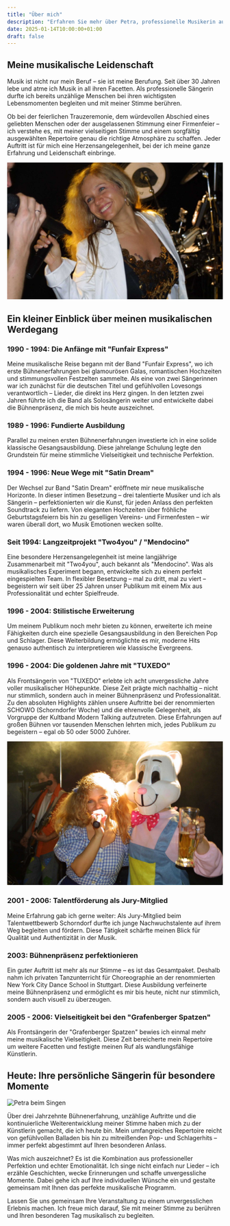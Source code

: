 ```yaml
---
title: "Über mich"
description: "Erfahren Sie mehr über Petra, professionelle Musikerin aus Bempflingen mit über 30 Jahren Bühnenerfahrung. Von gefühlvollen Balladen bis hin zu mitreißenden Pop- und Schlagerhits."
date: 2025-01-14T10:00:00+01:00
draft: false
---
```


## Meine musikalische Leidenschaft

Musik ist nicht nur mein Beruf – sie ist meine Berufung. Seit über 30 Jahren lebe und atme ich Musik in all ihren Facetten. Als professionelle Sängerin durfte ich bereits unzählige Menschen bei ihren wichtigsten Lebensmomenten begleiten und mit meiner Stimme berühren.

Ob bei der feierlichen Trauzeremonie, dem würdevollen Abschied eines geliebten Menschen oder der ausgelassenen Stimmung einer Firmenfeier – ich verstehe es, mit meiner vielseitigen Stimme und einem sorgfältig ausgewählten Repertoire genau die richtige Atmosphäre zu schaffen. Jeder Auftritt ist für mich eine Herzensangelegenheit, bei der ich meine ganze Erfahrung und Leidenschaft einbringe.

![Petra bei einem Auftritt mit Band](/images/petra-band-performance.jpg)

## Ein kleiner Einblick über meinen musikalischen Werdegang

### 1990 - 1994: Die Anfänge mit "Funfair Express"
Meine musikalische Reise begann mit der Band "Funfair Express", wo ich erste Bühnenerfahrungen bei glamourösen Galas, romantischen Hochzeiten und stimmungsvollen Festzelten sammelte. Als eine von zwei Sängerinnen war ich zunächst für die deutschen Titel und gefühlvollen Lovesongs verantwortlich – Lieder, die direkt ins Herz gingen. In den letzten zwei Jahren führte ich die Band als Solosängerin weiter und entwickelte dabei die Bühnenpräsenz, die mich bis heute auszeichnet.

### 1989 - 1996: Fundierte Ausbildung
Parallel zu meinen ersten Bühnenerfahrungen investierte ich in eine solide klassische Gesangsausbildung. Diese jahrelange Schulung legte den Grundstein für meine stimmliche Vielseitigkeit und technische Perfektion.

### 1994 - 1996: Neue Wege mit "Satin Dream"
Der Wechsel zur Band "Satin Dream" eröffnete mir neue musikalische Horizonte. In dieser intimen Besetzung – drei talentierte Musiker und ich als Sängerin – perfektionierten wir die Kunst, für jeden Anlass den perfekten Soundtrack zu liefern. Von eleganten Hochzeiten über fröhliche Geburtstagsfeiern bis hin zu geselligen Vereins- und Firmenfesten – wir waren überall dort, wo Musik Emotionen wecken sollte.

### Seit 1994: Langzeitprojekt "Two4you" / "Mendocino"
Eine besondere Herzensangelegenheit ist meine langjährige Zusammenarbeit mit "Two4you", auch bekannt als "Mendocino". Was als musikalisches Experiment begann, entwickelte sich zu einem perfekt eingespielten Team. In flexibler Besetzung – mal zu dritt, mal zu viert – begeistern wir seit über 25 Jahren unser Publikum mit einem Mix aus Professionalität und echter Spielfreude.

### 1996 - 2004: Stilistische Erweiterung
Um meinem Publikum noch mehr bieten zu können, erweiterte ich meine Fähigkeiten durch eine spezielle Gesangsausbildung in den Bereichen Pop und Schlager. Diese Weiterbildung ermöglichte es mir, moderne Hits genauso authentisch zu interpretieren wie klassische Evergreens.

### 1996 - 2004: Die goldenen Jahre mit "TUXEDO"
Als Frontsängerin von "TUXEDO" erlebte ich acht unvergessliche Jahre voller musikalischer Höhepunkte. Diese Zeit prägte mich nachhaltig – nicht nur stimmlich, sondern auch in meiner Bühnenpräsenz und Professionalität. Zu den absoluten Highlights zählen unsere Auftritte bei der renommierten SCHOWO (Schorndorfer Woche) und die ehrenvolle Gelegenheit, als Vorgruppe der Kultband Modern Talking aufzutreten. Diese Erfahrungen auf großen Bühnen vor tausenden Menschen lehrten mich, jedes Publikum zu begeistern – egal ob 50 oder 5000 Zuhörer.

![Auftritt im Festzelt](/images/petra-festival-performance.jpg)

### 2001 - 2006: Talentförderung als Jury-Mitglied
Meine Erfahrung gab ich gerne weiter: Als Jury-Mitglied beim Talentwettbewerb Schorndorf durfte ich junge Nachwuchstalente auf ihrem Weg begleiten und fördern. Diese Tätigkeit schärfte meinen Blick für Qualität und Authentizität in der Musik.

### 2003: Bühnenpräsenz perfektionieren
Ein guter Auftritt ist mehr als nur Stimme – es ist das Gesamtpaket. Deshalb nahm ich privaten Tanzunterricht für Choreographie an der renommierten New York City Dance School in Stuttgart. Diese Ausbildung verfeinerte meine Bühnenpräsenz und ermöglicht es mir bis heute, nicht nur stimmlich, sondern auch visuell zu überzeugen.

### 2005 - 2006: Vielseitigkeit bei den "Grafenberger Spatzen"
Als Frontsängerin der "Grafenberger Spatzen" bewies ich einmal mehr meine musikalische Vielseitigkeit. Diese Zeit bereicherte mein Repertoire um weitere Facetten und festigte meinen Ruf als wandlungsfähige Künstlerin.

## Heute: Ihre persönliche Sängerin für besondere Momente

![Petra beim Singen](/images/petra-piano-elegant.jpg)

Über drei Jahrzehnte Bühnenerfahrung, unzählige Auftritte und die kontinuierliche Weiterentwicklung meiner Stimme haben mich zu der Künstlerin gemacht, die ich heute bin. Mein umfangreiches Repertoire reicht von gefühlvollen Balladen bis hin zu mitreißenden Pop- und Schlagerhits – immer perfekt abgestimmt auf Ihren besonderen Anlass.

Was mich auszeichnet? Es ist die Kombination aus professioneller Perfektion und echter Emotionalität. Ich singe nicht einfach nur Lieder – ich erzähle Geschichten, wecke Erinnerungen und schaffe unvergessliche Momente. Dabei gehe ich auf Ihre individuellen Wünsche ein und gestalte gemeinsam mit Ihnen das perfekte musikalische Programm.

Lassen Sie uns gemeinsam Ihre Veranstaltung zu einem unvergesslichen Erlebnis machen. Ich freue mich darauf, Sie mit meiner Stimme zu berühren und Ihren besonderen Tag musikalisch zu begleiten.